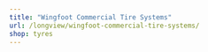 ```yaml
---
title: "Wingfoot Commercial Tire Systems"
url: /longview/wingfoot-commercial-tire-systems/
shop: tyres
---
```

